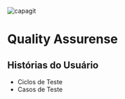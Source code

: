![capagit](https://user-images.githubusercontent.com/119720253/207943273-1ee43420-f273-48b0-8c57-b4ed3ccc87d7.jpg)

# Quality Assurense
## Histórias do Usuário
* Ciclos de Teste
* Casos de Teste
